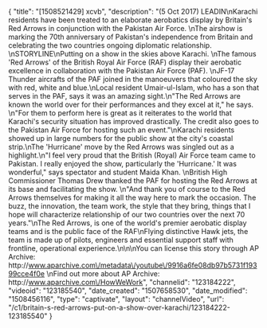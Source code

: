 {
    "title": "[1508521429] xcvb",
    "description": "(5 Oct 2017) LEADIN\nKarachi residents have been treated to an elaborate aerobatics display by Britain's Red Arrows in conjunction with the Pakistan Air Force. \nThe airshow is marking the 70th anniversary of Pakistan's independence from Britain and celebrating the two countries ongoing diplomatic relationship. \nSTORYLINE\nPutting on a show in the skies above Karachi. \nThe famous 'Red Arrows' of the British Royal Air Force (RAF) display their aerobatic excellence in collaboration with the Pakistan Air Force (PAF). \nJF-17 Thunder aircrafts of the PAF joined in the manoeuvers that coloured the sky with red, white and blue.\nLocal resident Umair-ul-Islam, who has a son that serves in the PAF, says it was an amazing sight.\n\"The Red Arrows are known the world over for their performances and they excel at it,\" he says. \n\"For them to perform here is great as it reiterates to the world that Karachi's security situation has improved drastically. The credit also goes to the Pakistan Air Force for hosting such an event.\"\nKarachi residents showed up in large numbers for the public show at the city's coastal strip.\nThe 'Hurricane' move by the Red Arrows was singled out as a highlight.\n\"I feel very proud that the British (Royal) Air Force team came to Pakistan. I really enjoyed the show, particularly the 'Hurricane.' It was wonderful,\" says spectator and student Maida Khan. \nBritish High Commissioner Thomas Drew thanked the PAF for hosting the Red Arrows at its base and facilitating the show. \n\"And thank you of course to the Red Arrows themselves for making it all the way here to mark the occasion. The buzz, the innovation, the team work, the style that they bring, things that I hope will characterize relationship of our two countries over the next 70 years.\"\nThe Red Arrows, is one of the world's premier aerobatic display teams and is the public face of the RAF\nFlying distinctive Hawk jets, the team is made up of pilots, engineers and essential support staff with frontline, operational experience.\n\n\nYou can license this story through AP Archive: http:\/\/www.aparchive.com\/metadata\/youtube\/9916a6fe08db97b5731f19399cce4f0e \nFind out more about AP Archive: http:\/\/www.aparchive.com\/HowWeWork",
    "channelid": "123184222",
    "videoid": "123185540",
    "date_created": "1507658530",
    "date_modified": "1508456116",
    "type": "captivate",
    "layout": "channelVideo",
    "url": "\/c1\/britain-s-red-arrows-put-on-a-show-over-karachi\/123184222-123185540"
}